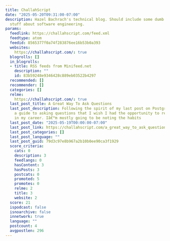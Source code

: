 ```yaml
---
title: ChallahScript
date: "2025-05-20T09:31:00-07:00"
description: Hazel Bachrach's technical blog. Should include some dumb and not-so-dumb
  stuff about software engineering.
params:
  feedlink: https://challahscript.com/feed.xml
  feedtype: atom
  feedid: 8565377f0a74f283876ee16b53b0a393
  websites:
    https://challahscript.com/: true
  blogrolls: []
  in_blogrolls:
  - title: RSS feeds from Minifeed.net
    description: ""
    id: 83b59248e9346428c889eb03522b4297
  recommended: []
  recommender: []
  categories: []
  relme:
    https://challahscript.com/: true
  last_post_title: A Great Way To Ask Questions
  last_post_description: Following the spirit of my last post on Postgres, this is
    a guide to asking questions that I wish I had the opportunity to read earlier
    in my career. Iâ€™m mostly going to be noting the habits
  last_post_date: "2025-05-19T00:00:00-07:00"
  last_post_link: https://challahscript.com/a_great_way_to_ask_questions
  last_post_categories: []
  last_post_language: ""
  last_post_guid: 79d3c97e8b967a2b10b0ee90ca3f1929
  score_criteria:
    cats: 0
    description: 3
    feedlangs: 0
    hasContent: 3
    hasPosts: 3
    postcats: 0
    promoted: 5
    promotes: 0
    relme: 2
    title: 3
    website: 2
  score: 21
  ispodcast: false
  isnoarchive: false
  innetwork: true
  language: ""
  postcount: 4
  avgpostlen: 296
---
```

